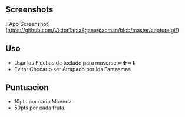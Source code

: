 
## Screenshots

![App Screenshot] (https://github.com/VictorTapiaEgana/pacman/blob/master/capture.gif)


## Uso

- Usar las Flechas de teclado para moverse ⬅⬆➡⬇
- Evitar Chocar o ser Atrapado por los Fantasmas

## Puntuacion

-  10pts por cada Moneda.
-  50pts por cada fruta.
